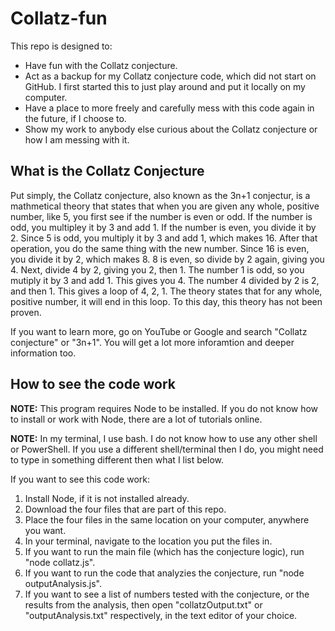 # Collatz-fun
This repo is designed to:
- Have fun with the Collatz conjecture.
- Act as a backup for my Collatz conjecture code, which did not start on GitHub. I first started this to just play around and put it locally on my computer.
- Have a place to more freely and carefully mess with this code again in the future, if I choose to.
- Show my work to anybody else curious about the Collatz conjecture or how I am messing with it.

## What is the Collatz Conjecture
Put simply, the Collatz conjecture, also known as the 3n+1 conjectur, is a mathmetical theory that states that when you are given any whole, positive number, like 5, you first see if the number is even or odd. If the number is odd, you multipley it by 3 and add 1. If the number is even, you divide it by 2. Since 5 is odd, you multiply it by 3 and add 1, which makes 16. After that operation, you do the same thing with the new number. Since 16 is even, you divide it by 2, which makes 8. 8 is even, so divide by 2 again, giving you 4. Next, divide 4 by 2, giving you 2, then 1. The number 1 is odd, so you mutiply it by 3 and add 1. This gives you 4. The number 4 divided by 2 is 2, and then 1. This gives a loop of 4, 2, 1. The theory states that for any whole, positive number, it will end in this loop. To this day, this theory has not been proven.

If you want to learn more, go on YouTube or Google and search "Collatz conjecture" or "3n+1". You will get a lot more inforamtion and deeper information too.

## How to see the code work
**NOTE:** This program requires Node to be installed. If you do not know how to install or work with Node, there are a lot of tutorials online.

**NOTE:** In my terminal, I use bash. I do not know how to use any other shell or PowerShell. If you use a different shell/terminal then I do, you might need to type in something different then what I list below.

If you want to see this code work: 
1. Install Node, if it is not installed already. 
2. Download the four files that are part of this repo. 
3. Place the four files in the same location on your computer, anywhere you want. 
4. In your terminal, navigate to the location you put the files in. 
5. If you want to run the main file (which has the conjecture logic), run "node collatz.js". 
6. If you want to run the code that analyzies the conjecture, run "node outputAnalysis.js".
7. If you want to see a list of numbers tested with the conjecture, or the results from the analysis, then open "collatzOutput.txt" or "outputAnalysis.txt" respectively, in the text editor of your choice.


